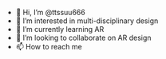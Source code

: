 - 👋 Hi, I’m @ttssuu666
- 👀 I’m interested in multi-disciplinary design
- 🌱 I’m currently learning AR
- 💞️ I’m looking to collaborate on AR design
- 📫 How to reach me 

<!---
ttssuu666/ttssuu666 is a ✨ special ✨ repository because its `README.md` (this file) appears on your GitHub profile.
You can click the Preview link to take a look at your changes.
--->
